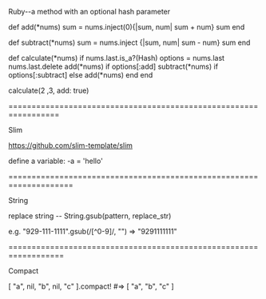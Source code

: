 Ruby--a method with an optional hash parameter


def add(*nums) 
sum = nums.inject(0){|sum, num| sum + num} 
sum 
end

def subtract(*nums) 
sum = nums.inject {|sum, num| sum - num} 
sum 
end

def calculate(*nums) 
if nums.last.is_a?(Hash) 
options = nums.last 
nums.last.delete 
add(*nums) if options[:add] 
subtract(*nums) if options[:subtract] 
else 
add(*nums) 
end 
end

calculate(2 ,3, add: true)

=================================================================

Slim

https://github.com/slim-template/slim

define a variable: -a = 'hello'

====================================================================

String

replace string -- String.gsub(pattern, replace_str)

e.g. "929-111-1111".gsub(/[^0-9]/, "") => "9291111111"

==================================================================

Compact

[ "a", nil, "b", nil, "c" ].compact! #=> [ "a", "b", "c" ]
